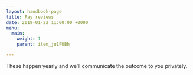 ```yaml
---
layout: handbook-page
title: Pay reviews
date: 2019-01-22 11:00:00 +0000
menu:
  main:
    weight: 1
    parent: item_ju1FUBh

---
```

These happen yearly and we’ll communicate the outcome to you privately.